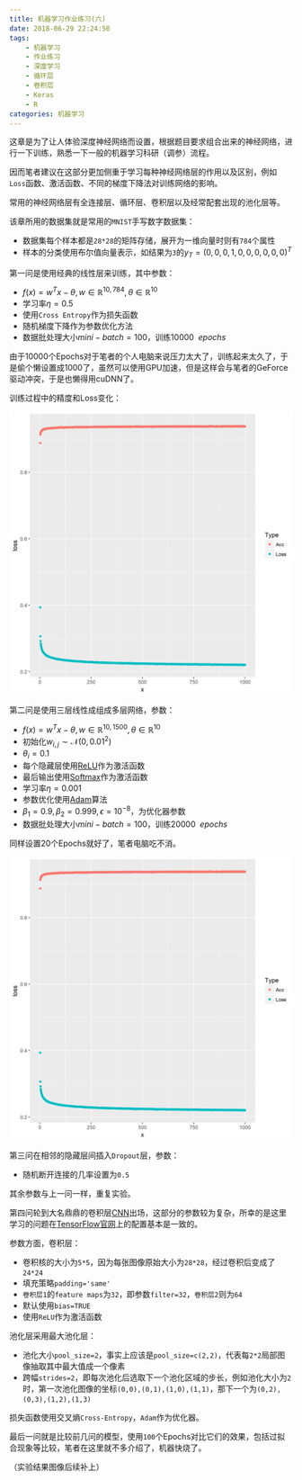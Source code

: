 ```yaml
---
title: 机器学习作业练习(六)
date: 2018-06-29 22:24:50
tags:
	- 机器学习
	- 作业练习
	- 深度学习
	- 循环层
	- 卷积层
	- Keras
	- R
categories:	机器学习
---
```


这章是为了让人体验深度神经网络而设置，根据题目要求组合出来的神经网络，进行一下训练，熟悉一下一般的机器学习科研（调参）流程。

因而笔者建议在这部分更加侧重于学习每种神经网络层的作用以及区别，例如`Loss`函数、激活函数、不同的梯度下降法对训练网络的影响。

常用的神经网络层有全连接层、循环层、卷积层以及经常配套出现的池化层等。

该章所用的数据集就是常用的`MNIST`手写数字数据集：

- 数据集每个样本都是`28*28`的矩阵存储，展开为一维向量时则有`784`个属性
- 样本的分类使用布尔值向量表示，如结果为`3`的$y_T=(0,0,0,1,0,0,0,0,0,0)^T$

第一问是使用经典的线性层来训练，其中参数：

- $f(x) = w^T x - \theta, w \in \mathbb{R}^{10, 784}, \theta \in \mathbb{R}^{10}$
- 学习率$\eta = 0.5$
- 使用`Cross Entropy`作为损失函数
- 随机梯度下降作为参数优化方法
- 数据批处理大小$mini-batch=100$，训练$10000~~epochs$

由于10000个Epochs对于笔者的个人电脑来说压力太大了，训练起来太久了，于是偷个懒设置成1000了，虽然可以使用GPU加速，但是这样会与笔者的GeForce驱动冲突，于是也懒得用cuDNN了。

训练过程中的精度和Loss变化：

![](机器学习作业练习-六/e6-1a.png)

第二问是使用三层线性成组成多层网络，参数：

- $f(x) = w^T x - \theta, w \in \mathbb{R}^{10, 1500}, \theta \in \mathbb{R}^{10}$
- 初始化$w_{i,j} \sim \mathcal{N}(0, 0.01^2)$
- $\theta_{i}=0.1$
- 每个隐藏层使用<a href="https://en.wikipedia.org/wiki/Rectifier_(neural_networks)">ReLU</a>作为激活函数
- 最后输出使用[Softmax](https://en.wikipedia.org/wiki/Softmax_function)作为激活函数
- 学习率$\eta=0.001$
- 参数优化使用[Adam](https://en.wikipedia.org/wiki/Stochastic_gradient_descent#Adam)算法
- $\beta_1 = 0.9,\beta_2=0.999,\epsilon=10^{-8}$，为优化器参数
- 数据批处理大小$mini-batch=100$，训练$20000~~epochs$

同样设置20个Epochs就好了，笔者电脑吃不消。

![](机器学习作业练习-六/e6-1a.png)

第三问在相邻的隐藏层间插入`Dropout`层，参数：

- 随机断开连接的几率设置为`0.5`

其余参数与上一问一样，重复实验。

第四问轮到大名鼎鼎的卷积层[CNN](https://en.wikipedia.org/wiki/Convolutional_neural_network)出场，这部分的参数较为复杂，所幸的是这里学习的问题在[TensorFlow官网](https://www.tensorflow.org/)上的配置基本是一致的。

参数方面，卷积层：

- 卷积核的大小为`5*5`，因为每张图像原始大小为`28*28`，经过卷积后变成了`24*24`
- 填充策略`padding='same'`
- `卷积层1`的`feature maps`为`32`，即参数`filter=32`，`卷积层2`则为`64`
- 默认使用`bias=TRUE`
- 使用`ReLU`作为激活函数

池化层采用最大池化层：

- 池化大小`pool_size=2`，事实上应该是`pool_size=c(2,2)`，代表每`2*2`局部图像抽取其中最大值成一个像素
- 跨幅`strides=2`，即每次池化后选取下一个池化区域的步长，例如池化大小为`2`时，第一次池化图像的坐标`(0,0),(0,1),(1,0),(1,1)`，那下一个为`(0,2),(0,3),(1,2),(1,3)`

损失函数使用交叉熵`Cross-Entropy`，`Adam`作为优化器。

最后一问就是比较前几问的模型，使用`100`个Epochs对比它们的效果，包括过拟合现象等比较，笔者在这里就不多介绍了，机器快烧了。

（实验结果图像后续补上）